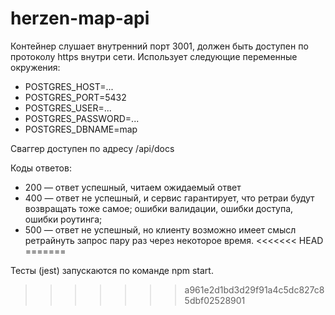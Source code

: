 # herzen-map-api
Контейнер слушает внутренний порт 3001, должен быть доступен по протоколу https внутри сети.
Использует следующие переменные окружения:
* POSTGRES_HOST=...
* POSTGRES_PORT=5432
* POSTGRES_USER=...
* POSTGRES_PASSWORD=...
* POSTGRES_DBNAME=map

Сваггер доступен по адресу /api/docs

Коды ответов:
* 200 — ответ успешный, читаем ожидаемый ответ
* 400 — ответ не успешный, и сервис гарантирует, что ретраи будут возвращать тоже самое;
ошибки валидации, ошибки доступа, ошибки роутинга;
* 500 — ответ не успешный, но клиенту возможно имеет смысл ретрайнуть запрос пару раз через некоторое время.
<<<<<<< HEAD
=======

Тесты (jest) запускаются по команде npm start.
>>>>>>> a961e2d1bd3d29f91a4c5dc827c85dbf02528901
